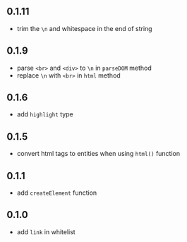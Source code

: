 ## 0.1.11
- trim the `\n` and whitespace in the end of string

## 0.1.9
- parse `<br>` and `<div>` to `\n` in `parseDOM` method
- replace `\n` with `<br>` in `html` method

## 0.1.6
- add `highlight` type

## 0.1.5
- convert html tags to entities when using `html()` function

## 0.1.1
- add `createElement` function

## 0.1.0
- add `link` in whitelist
